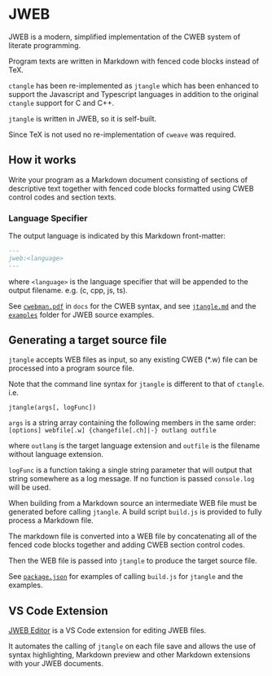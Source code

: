 # JWEB

JWEB is a modern, simplified implementation of the CWEB system of literate programming.

Program texts are written in Markdown with fenced code blocks instead of TeX.

`ctangle` has been re-implemented as `jtangle` which has been enhanced to support the Javascript and Typescript languages in addition to the original `ctangle` support for C and C++.

`jtangle` is written in JWEB, so it is self-built.

Since TeX is not used no re-implementation of `cweave` was required.

## How it works

Write your program as a Markdown document consisting of sections of descriptive text together with fenced code blocks formatted using CWEB control codes and section texts.

### Language Specifier

The output language is indicated by this Markdown front-matter:

```markdown
---
jweb:<language>
---
```

where `<language>` is the language specifier that will be appended to the output filename. e.g. (c, cpp, js, ts).

See [`cwebman.pdf`] in `docs` for the CWEB syntax, and see [`jtangle.md`] and the [`examples`] folder for JWEB source examples.

[`cwebman.pdf`]: ./docs/cwebman.pdf
[`jtangle.md`]: ./jtangle.md
[`examples`]: ./examples/wc


## Generating a target source file

`jtangle` accepts WEB files as input, so any existing CWEB (*.w) file can be processed into a program source file.

Note that the command line syntax for `jtangle` is different to that of `ctangle`. i.e.

`jtangle(args[, logFunc])`

`args` is a string array containing the following members in the same order: `[options] webfile[.w] {changefile[.ch]|-} outlang outfile`

where `outlang` is the target language extension and `outfile` is the filename without language extension.

`logFunc` is a function taking a single string parameter that will output that string somewhere as a log message. If no function is passed `console.log` will be used.

When building from a Markdown source an intermediate WEB file must be generated before calling `jtangle`. A build script `build.js` is provided to fully process a Markdown file.

The markdown file is converted into a WEB file by concatenating all of the fenced code blocks together and adding CWEB section control codes.

Then the WEB file is passed into `jtangle` to produce the target source file.

See [`package.json`] for examples of calling `build.js` for `jtangle` and the examples.

[`package.json`]: ./package.json

## VS Code Extension

[JWEB Editor](https://marketplace.visualstudio.com/items?itemName=matjp.jweb-editor) is a VS Code extension for editing JWEB files.

It automates the calling of `jtangle` on each file save and allows the use of syntax highlighting, Markdown preview and other Markdown extensions with your JWEB documents.

